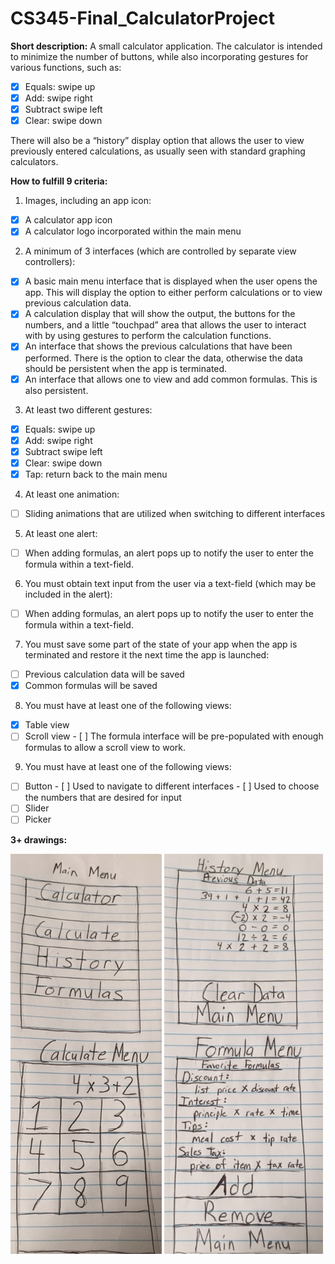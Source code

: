 # CS345-Final_CalculatorProject

**Short description:** A small calculator application. The calculator is intended to minimize the number of buttons, while also incorporating gestures for various functions, such as:
-	[x] Equals: swipe up
-	[x] Add: swipe right
-	[x] Subtract swipe left
-	[x] Clear: swipe down

There will also be a “history” display option that allows the user to view previously entered calculations, as usually seen with standard graphing calculators.

**How to fulfill 9 criteria:**
1.	Images, including an app icon:
-	[x] A calculator app icon
-	[x] A calculator logo incorporated within the main menu
2.	A minimum of 3 interfaces (which are controlled by separate view controllers):
-	[x] A basic main menu interface that is displayed when the user opens the app. This will display the option to either perform calculations or to view previous calculation data.
-	[x] A calculation display that will show the output, the buttons for the numbers, and a little “touchpad” area that allows the user to interact with by using gestures to perform the calculation functions.
-	[x] An interface that shows the previous calculations that have been performed. There is the option to clear the data, otherwise the data should be persistent when the app is terminated.
-	[x] An interface that allows one to view and add common formulas. This is also persistent.
3.	At least two different gestures:
-	[x] Equals: swipe up
-	[x] Add: swipe right
-	[x] Subtract swipe left
-	[x] Clear: swipe down
-	[x] Tap: return back to the main menu
4.	At least one animation:
-	[ ] Sliding animations that are utilized when switching to different interfaces
5.	At least one alert:
-	[ ] When adding formulas, an alert pops up to notify the user to enter the formula within a text-field.
6.	You must obtain text input from the user via a text-field (which may be included in the alert):
-	[ ] When adding formulas, an alert pops up to notify the user to enter the formula within a text-field.
7.	You must save some part of the state of your app when the app is terminated and restore it the next time the app is launched:
-	[ ] Previous calculation data will be saved
-	[x] Common formulas will be saved
8.	You must have at least one of the following views:
-	[x] Table view
-	[ ] Scroll view
      -	[ ] The formula interface will be pre-populated with enough formulas to allow a scroll view to work.
9.	You must have at least one of the following views:
-	[ ] Button
      -	[ ] Used to navigate to different interfaces
      -	[ ] Used to choose the numbers that are desired for input
-	[ ] Slider
-	[ ] Picker

**3+ drawings:**

![alt text](https://github.com/TristinHarvell/CS345-Final_CalculatorProject/blob/master/design1.jpg)
![alt text](https://github.com/TristinHarvell/CS345-Final_CalculatorProject/blob/master/design2.jpg)
